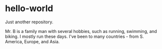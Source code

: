# hello-world
Just another repository.

Mr. B is a family man with several hobbies, such as running, swimming, and biking.  I mostly run these days.
I've been to many countries - from S. America, Europe, and Asia.
